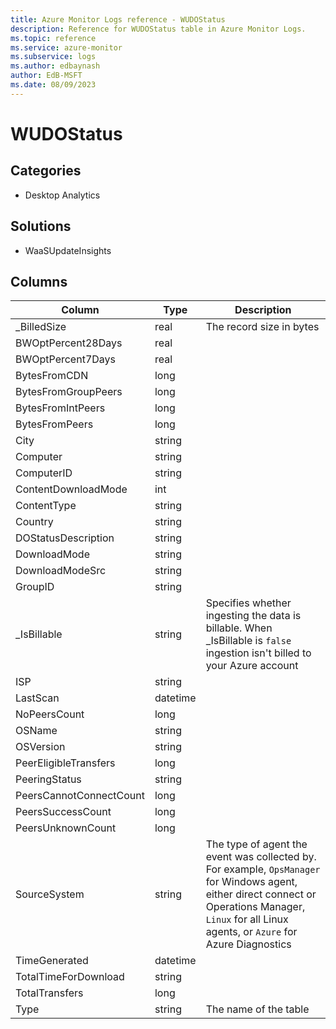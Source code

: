 ```yaml
---
title: Azure Monitor Logs reference - WUDOStatus
description: Reference for WUDOStatus table in Azure Monitor Logs.
ms.topic: reference
ms.service: azure-monitor
ms.subservice: logs
ms.author: edbaynash
author: EdB-MSFT
ms.date: 08/09/2023
---
```


# WUDOStatus



## Categories

- Desktop Analytics
## Solutions

- WaaSUpdateInsights




## Columns

| Column | Type | Description |
|---|---|---|
| _BilledSize | real | The record size in bytes |
| BWOptPercent28Days | real |   |
| BWOptPercent7Days | real |   |
| BytesFromCDN | long |   |
| BytesFromGroupPeers | long |   |
| BytesFromIntPeers | long |   |
| BytesFromPeers | long |   |
| City | string |   |
| Computer | string |   |
| ComputerID | string |   |
| ContentDownloadMode | int |   |
| ContentType | string |   |
| Country | string |   |
| DOStatusDescription | string |   |
| DownloadMode | string |   |
| DownloadModeSrc | string |   |
| GroupID | string |   |
| _IsBillable | string | Specifies whether ingesting the data is billable. When _IsBillable is `false` ingestion isn't billed to your Azure account |
| ISP | string |   |
| LastScan | datetime |   |
| NoPeersCount | long |   |
| OSName | string |   |
| OSVersion | string |   |
| PeerEligibleTransfers | long |   |
| PeeringStatus | string |   |
| PeersCannotConnectCount | long |   |
| PeersSuccessCount | long |   |
| PeersUnknownCount | long |   |
| SourceSystem | string | The type of agent the event was collected by. For example, `OpsManager` for Windows agent, either direct connect or Operations Manager, `Linux` for all Linux agents, or `Azure` for Azure Diagnostics |
| TimeGenerated | datetime |   |
| TotalTimeForDownload | string |   |
| TotalTransfers | long |   |
| Type | string | The name of the table |
